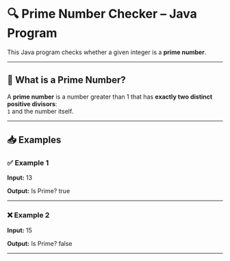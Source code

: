 # 🔍 Prime Number Checker – Java Program

This Java program checks whether a given integer is a **prime number**.

---

## 🧾 What is a Prime Number?

A **prime number** is a number greater than 1 that has **exactly two distinct positive divisors**:  
`1` and the number itself.

---

## 📥 Examples

### ✅ Example 1

**Input:**
13

**Output:**
Is Prime? true

---

### ❌ Example 2
**Input:**
15

**Output:**
Is Prime? false

---